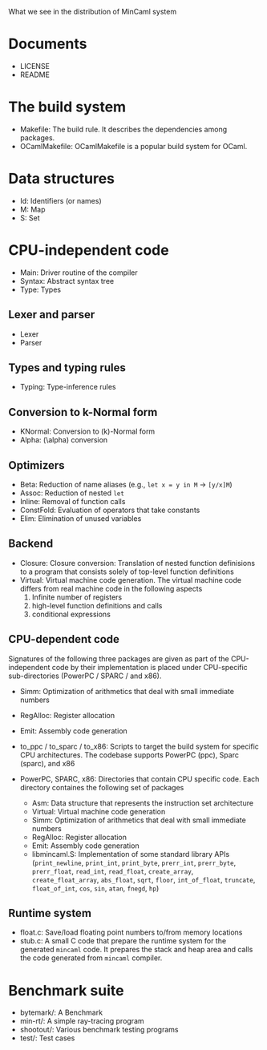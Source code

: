 What we see in the distribution of MinCaml system

# Documents

- LICENSE
- README

# The build system

- Makefile: The build rule.  It describes the dependencies among packages.
- OCamlMakefile: OCamlMakefile is a popular build system for OCaml.

# Data structures

- Id: Identifiers (or names)
- M: Map
- S: Set

# CPU-independent code

- Main: Driver routine of the compiler
- Syntax: Abstract syntax tree
- Type: Types

## Lexer and parser

- Lexer
- Parser

## Types and typing rules

- Typing: Type-inference rules

## Conversion to k-Normal form

- KNormal: Conversion to \(k\)-Normal form
- Alpha: \(\alpha\) conversion

## Optimizers

- Beta: Reduction of name aliases (e.g., `let x = y in M` → `[y/x]M`)
- Assoc: Reduction of nested `let`
- Inline: Removal of function calls
- ConstFold: Evaluation of operators that take constants
- Elim: Elimination of unused variables

## Backend

- Closure: Closure conversion: Translation of nested function definisions to a program that consists solely of top-level function definitions
- Virtual: Virtual machine code generation.  The virtual machine code differs from real machine code in the following aspects
    1. Infinite number of registers
    1. high-level function definitions and calls
    1. conditional expressions

## CPU-dependent code

Signatures of the following three packages are given as part of the CPU-independent code by their implementation is placed under CPU-specific sub-directories (PowerPC / SPARC / and x86).

- Simm: Optimization of arithmetics that deal with small immediate numbers
- RegAlloc: Register allocation
- Emit: Assembly code generation

- to_ppc / to_sparc / to_x86: Scripts to target the build system for specific CPU architectures.  The codebase supports PowerPC (ppc), Sparc (sparc), and x86

- PowerPC, SPARC, x86: Directories that contain CPU specific code.  Each directory containes the following set of packages
    - Asm: Data structure that represents the instruction set architecture
    - Virtual: Virtual machine code generation
    - Simm: Optimization of arithmetics that deal with small immediate numbers
    - RegAlloc: Register allocation
    - Emit: Assembly code generation
    - libmincaml.S: Implementation of some standard library APIs (`print_newline`, `print_int`, `print_byte`, `prerr_int`, `prerr_byte`, `prerr_float`, `read_int`, `read_float`, `create_array`, `create_float_array`, `abs_float`, `sqrt`, `floor`, `int_of_float`, `truncate`, `float_of_int`, `cos`, `sin`, `atan`, `fnegd`, `hp`)

## Runtime system

- float.c: Save/load floating point numbers to/from memory locations
- stub.c: A small C code that prepare the runtime system for the generated `mincaml` code.  It prepares the stack and heap area and calls the code generated from `mincaml` compiler.

# Benchmark suite

- bytemark/: A Benchmark
- min-rt/: A simple ray-tracing program
- shootout/: Various benchmark testing programs
- test/: Test cases
